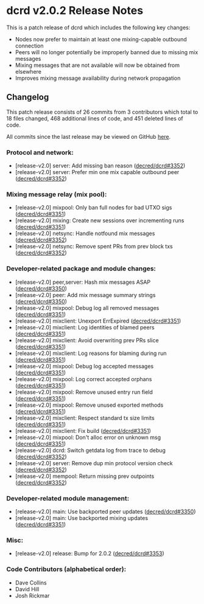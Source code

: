 # dcrd v2.0.2 Release Notes

This is a patch release of dcrd which includes the following key changes:

- Nodes now prefer to maintain at least one mixing-capable outbound connection
- Peers will no longer potentially be improperly banned due to missing mix messages
- Mixing messages that are not available will now be obtained from elsewhere
- Improves mixing message availability during network propagation

## Changelog

This patch release consists of 26 commits from 3 contributors which total to 18
files changed, 468 additional lines of code, and 451 deleted lines of code.

All commits since the last release may be viewed on GitHub
[here](https://github.com/decred/dcrd/compare/release-v2.0.1...release-v2.0.2).

### Protocol and network:

- [release-v2.0] server: Add missing ban reason ([decred/dcrd#3352](https://github.com/decred/dcrd/pull/3352))
- [release-v2.0] server: Prefer min one mix capable outbound peer ([decred/dcrd#3352](https://github.com/decred/dcrd/pull/3352))

### Mixing message relay (mix pool):

- [release-v2.0] mixpool: Only ban full nodes for bad UTXO sigs ([decred/dcrd#3351](https://github.com/decred/dcrd/pull/3351))
- [release-v2.0] mixing: Create new sessions over incrementing runs ([decred/dcrd#3351](https://github.com/decred/dcrd/pull/3351))
- [release-v2.0] netsync: Handle notfound mix messages ([decred/dcrd#3352](https://github.com/decred/dcrd/pull/3352))
- [release-v2.0] netsync: Remove spent PRs from prev block txs ([decred/dcrd#3352](https://github.com/decred/dcrd/pull/3352))

### Developer-related package and module changes:

- [release-v2.0] peer,server: Hash mix messages ASAP ([decred/dcrd#3350](https://github.com/decred/dcrd/pull/3350))
- [release-v2.0] peer: Add mix message summary strings ([decred/dcrd#3350](https://github.com/decred/dcrd/pull/3350))
- [release-v2.0] mixpool: Debug log all removed messages ([decred/dcrd#3351](https://github.com/decred/dcrd/pull/3351))
- [release-v2.0] mixclient: Unexport ErrExpired ([decred/dcrd#3351](https://github.com/decred/dcrd/pull/3351))
- [release-v2.0] mixclient: Log identities of blamed peers ([decred/dcrd#3351](https://github.com/decred/dcrd/pull/3351))
- [release-v2.0] mixclient: Avoid overwriting prev PRs slice ([decred/dcrd#3351](https://github.com/decred/dcrd/pull/3351))
- [release-v2.0] mixclient: Log reasons for blaming during run ([decred/dcrd#3351](https://github.com/decred/dcrd/pull/3351))
- [release-v2.0] mixpool: Debug log accepted messages ([decred/dcrd#3351](https://github.com/decred/dcrd/pull/3351))
- [release-v2.0] mixpool: Log correct accepted orphans ([decred/dcrd#3351](https://github.com/decred/dcrd/pull/3351))
- [release-v2.0] mixpool: Remove unused entry run field ([decred/dcrd#3351](https://github.com/decred/dcrd/pull/3351))
- [release-v2.0] mixpool: Remove unused exported methods ([decred/dcrd#3351](https://github.com/decred/dcrd/pull/3351))
- [release-v2.0] mixclient: Respect standard tx size limits ([decred/dcrd#3351](https://github.com/decred/dcrd/pull/3351))
- [release-v2.0] mixclient: Fix build ([decred/dcrd#3351](https://github.com/decred/dcrd/pull/3351))
- [release-v2.0] mixpool: Don't alloc error on unknown msg ([decred/dcrd#3351](https://github.com/decred/dcrd/pull/3351))
- [release-v2.0] dcrd: Switch getdata log from trace to debug ([decred/dcrd#3352](https://github.com/decred/dcrd/pull/3352))
- [release-v2.0] server: Remove dup min protocol version check ([decred/dcrd#3352](https://github.com/decred/dcrd/pull/3352))
- [release-v2.0] mempool: Return missing prev outpoints ([decred/dcrd#3352](https://github.com/decred/dcrd/pull/3352))

### Developer-related module management:

- [release-v2.0] main: Use backported peer updates ([decred/dcrd#3350](https://github.com/decred/dcrd/pull/3350))
- [release-v2.0] main: Use backported mixing updates ([decred/dcrd#3351](https://github.com/decred/dcrd/pull/3351))

### Misc:

- [release-v2.0] release: Bump for 2.0.2 ([decred/dcrd#3353](https://github.com/decred/dcrd/pull/3353))

### Code Contributors (alphabetical order):

- Dave Collins
- David Hill
- Josh Rickmar
